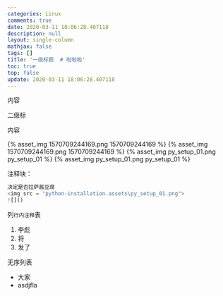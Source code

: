 ```yaml
---
categories: Linux
comments: true
date: 2020-03-11 18:06:28.407118
description: null
layout: single-column
mathjax: false
tags: []
title: '一级标题  # 啦啦啦'
toc: true
top: false
update: 2020-03-11 18:06:28.407118
---
```


内容

二级标

内容



{% asset_img 1570709244169.png 1570709244169 %}
{% asset_img 1570709244169.png 1570709244169 %}
{% asset_img py_setup_01.png py_setup_01 %}
{% asset_img py_setup_01.png py_setup_01 %}



注释块：

```python
决定是否拉萨酱豆腐
<img src = "python-installation.assets\py_setup_01.png">
![]()
```

列`行内注释`表

1. 李彪
2. 将
3. 发了

无序列表

- 大家
- asdjfla
